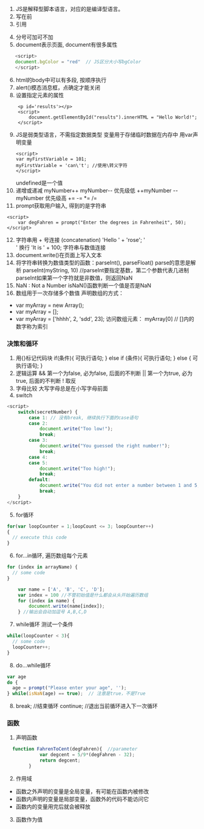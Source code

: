 1. JS是解释型脚本语言，对应的是编译型语言。
2. <script></script> 写在</body>前
3. 引用
<script src="xxx.js"></script>
<script src="http://.../xxx.js"></script>
4. 分号可加可不加
5. document表示页面, document有很多属性
```javascript
   <script>
   document.bgColor = "red"  // JS区分大小写bgColor
   </script>
```
6. html的body中可以有多段<script></script>, 按顺序执行
7. alert()模态消息框，点确定才能关闭
8. 设置指定元素的属性
```
    <p id='results'></p>
    <script>
        document.getElementById("results").innerHTML = "Hello World!";
    </script>
```
9. JS是弱类型语言，不需指定数据类型
   变量用于存储临时数据在内存中
   用var声明变量
   ```
   <script>
   var myFirstVariable = 101;
   myFirstVariable = 'can\'t'; //使用\转义字符
   </script>
   ```
   undefined是一个值
10. 递增或递减
    myNumber++ myNumber-- 优先级低
    ++myNumber --myNumber 优先级高
    += -= *= /=
11. prompt获取用户输入, 得到的是字符串
```
<script>
    var degFahren = prompt("Enter the degrees in Fahrenheit", 50);
</script>
```
12. 字符串用 + 号连接 (concatenation)
    'Hello ' + 'rose';
    '<br/>' 换行
    'It is ' + 100; 字符串与数值连接
13. document.write()在页面上写入文本
14. 将字符串转换为数值类型的函数：parseInt(), parseFloat() parse的意思是解析
    parseInt(myString, 10) //parseInt要指定基数，第二个参数代表几进制
    parseInt如果第一个字符就是非数值，则返回NaN
14. NaN : Not a Number
    isNaN()函数判断一个值是否是NaN
15. 数组用于一次存储多个数值
    声明数组的方式：
  - var myArray = new Array();
  - var myArray = [];
  - var myArray = ['hhhh', 2, 'sdd', 23];
    访问数组元素：
    myArray[0]  // []内的数字称为索引

### 决策和循环
1. 用{}标记代码块
    if(条件){
      可执行语句;
    } else if (条件){
      可执行语句;
    } else {
      可执行语句;
    }
2. 逻辑运算
    && 第一个为false, 必为false, 后面的不判断
    || 第一个为true, 必为true, 后面的不判断
    ! 取反
3. 字母比较 大写字母总是在小写字母前面
4. switch
```javascript
<script>
    switch(secretNumber) {
        case 1: // 没有break, 继续执行下面的case语句
        case 2: 
            document.write("Too low!");
            break;
        case 3:
            document.write("You guessed the right number!");
            break;
        case 4: 
        case 5:
            document.write("Too high!");
            break;
        default:
            document.write("You did not enter a number between 1 and 5;")
            break;
    }
</script>
```
5. for循环
```javascript
for(var loopCounter = 1;loopCount <= 3; loopCounter++)
{
  // execute this code
}
```
6. for...in循环, 遍历数组每个元素
```javascript
for (index in arrayName) {
  // some code
}

    var name = ['A', 'B', 'C', 'D'];
    var index = 100 //不管初始值是什么都会从头开始遍历数组
    for (index in name) {
        document.write(name[index]);
    } //输出会自动加逗号 A,B,C,D
```
7. while循环 测试一个条件
```javascript
while(loopCounter < 3){
  // some code
  loopCounter++;
}
```
8. do...while循环
```javascript
var age
do {
  age = prompt("Please enter your age", '');
} while(isNaN(age) == true);  // 注意是true，不是True
```
8. break; //结束循环
   continue; //退出当前循环进入下一次循环

### 函数
1. 声明函数
```javascript
  function FahrenToCent(degFahren){  //parameter
            var degcent = 5/9*(degFahren - 32);
            return degcent;
        }
```

2. 作用域
- 函数之外声明的变量是全局变量，有可能在函数内被修改
- 函数内声明的变量是局部变量，函数外的代码不能访问它
- 函数内的变量用完后就会被释放

3. 函数作为值


